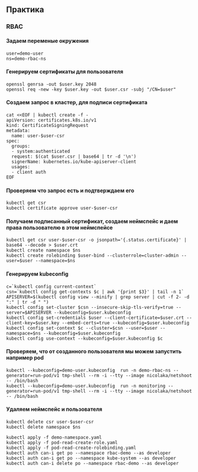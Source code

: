 ## Практика  
### RBAC  

#### Задаем переменые окружения  
```  
user=demo-user  
ns=demo-rbac-ns  
```

#### Генерируем сертификаты для пользователя  
```
openssl genrsa -out $user.key 2048
openssl req -new -key $user.key -out $user.csr -subj "/CN=$user"
```

#### Создаем запрос в кластер, для подписи сертификата  
```
cat <<EOF | kubectl create -f -
apiVersion: certificates.k8s.io/v1
kind: CertificateSigningRequest
metadata:
  name: user-$user-csr
spec:
  groups:
  - system:authenticated
  request: $(cat $user.csr | base64 | tr -d '\n')
  signerName: kubernetes.io/kube-apiserver-client  
  usages:
  - client auth
EOF
```

#### Проверяем что запрос есть и подтверждаем его  
```
kubectl get csr  
kubectl certificate approve user-$user-csr  
```

#### Получаем подписанный сертификат, создаем неймспейс и даем права пользователю в этом неймспейсе  
```
kubectl get csr user-$user-csr -o jsonpath='{.status.certificate}' | base64 --decode > $user.crt  
kubectl create namespace $ns  
kubectl create rolebinding $user-bind --clusterrole=cluster-admin --user=$user --namespace=$ns  
```

#### Генерируем kubeconfig  
```
c=`kubectl config current-context`
csn=`kubectl config get-contexts $c | awk '{print $3}' | tail -n 1`  
APISERVER=$(kubectl config view --minify | grep server | cut -f 2- -d ":" | tr -d " ")  
kubectl config set-cluster $csn --insecure-skip-tls-verify=true --server=$APISERVER --kubeconfig=$user.kubeconfig  
kubectl config set-credentials $user --client-certificate=$user.crt --client-key=$user.key --embed-certs=true --kubeconfig=$user.kubeconfig  
kubectl config set-context $c --cluster=$csn --user=$user --namespace=$ns --kubeconfig=$user.kubeconfig  
kubectl config use-context --kubeconfig=$user.kubeconfig $c  
```

#### Проверяем, что от созданного пользователя мы можем запустить например pod  
```
kubectl --kubeconfig=demo-user.kubeconfig  run -n demo-rbac-ns --generator=run-pod/v1 tmp-shell --rm -i --tty --image nicolaka/netshoot -- /bin/bash  
kubectl --kubeconfig=demo-user.kubeconfig  run -n monitoring --generator=run-pod/v1 tmp-shell --rm -i --tty --image nicolaka/netshoot -- /bin/bash  
```

#### Удаляем неймспейс и пользователя   
```  
kubectl delete csr user-$user-csr
kubectl delete namespace $ns
```  

```  
kubectl apply -f demo-namespace.yaml  
kubectl apply -f pod-read-create-role.yaml  
kubectl apply -f pod-read-create-rolebinding.yaml  
kubectl auth can-i get po --namespace rbac-demo --as developer  
kubectl auth can-i get po --namespace kube-system --as developer  
kubectl auth can-i delete po --namespace rbac-demo --as developer  
```  
